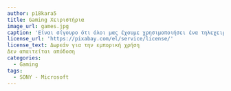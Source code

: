 ```yaml
---
author: p18kara5
title: Gaming Χειριστήρια
image_url: games.jpg
caption: 'Είναι σίγουρο ότι όλοι μας έχουμε χρησιμοποιήσει ένα τηλεχειριστήριο gaming και τη πρώτα φορά σε όλους μας έκανε εντύπωση ότι πρέπει να συνδυάσουμε τόσα κουμπιά για να φέρουμε αποτέλεσμα. Τα gaming χειριστήρια διαφέρουν μεταξύ τους στο κατασκευαστικό αλλά και στο προγραμματιστικό τομέα, ώστοσο ακολουθούν μια πεπατημένη προσπαθόντας να «συνδέσουν» το μυαλό του χρήστη με τη νοημοσύνη και νοοτροπία του παιχνιδιού, εκεί βασίζεται εξάλλου κατά κύριο λόγο ο σχεδιασμός τους'
license_url: 'https://pixabay.com/el/service/license/'
license_text: Δωρεάν για την εμπορική χρήση
Δεν απαιτείται απόδοση 
categories:
  - Gaming
tags:
  - SONY - Microsoft
---
```


